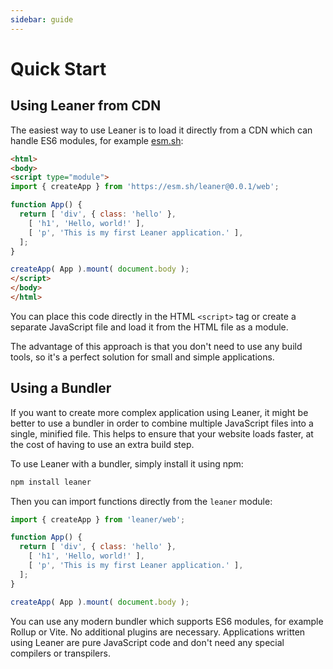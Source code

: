 ```yaml
---
sidebar: guide
---
```


# Quick Start

## Using Leaner from CDN

The easiest way to use Leaner is to load it directly from a CDN which can handle ES6 modules, for example [esm.sh](https://esm.sh/):

```html
<html>
<body>
<script type="module">
import { createApp } from 'https://esm.sh/leaner@0.0.1/web';

function App() {
  return [ 'div', { class: 'hello' },
    [ 'h1', 'Hello, world!' ],
    [ 'p', 'This is my first Leaner application.' ],
  ];
}

createApp( App ).mount( document.body );
</script>
</body>
</html>
```

You can place this code directly in the HTML `<script>` tag or create a separate JavaScript file and load it from the HTML file as a module.

The advantage of this approach is that you don't need to use any build tools, so it's a perfect solution for small and simple applications.


## Using a Bundler

If you want to create more complex application using Leaner, it might be better to use a bundler in order to combine multiple JavaScript files into a single, minified file. This helps to ensure that your website loads faster, at the cost of having to use an extra build step.

To use Leaner with a bundler, simply install it using npm:

```bash
npm install leaner
```

Then you can import functions directly from the `leaner` module:

```js
import { createApp } from 'leaner/web';

function App() {
  return [ 'div', { class: 'hello' },
    [ 'h1', 'Hello, world!' ],
    [ 'p', 'This is my first Leaner application.' ],
  ];
}

createApp( App ).mount( document.body );
```

You can use any modern bundler which supports ES6 modules, for example Rollup or Vite. No additional plugins are necessary. Applications written using Leaner are pure JavaScript code and don't need any special compilers or transpilers.

